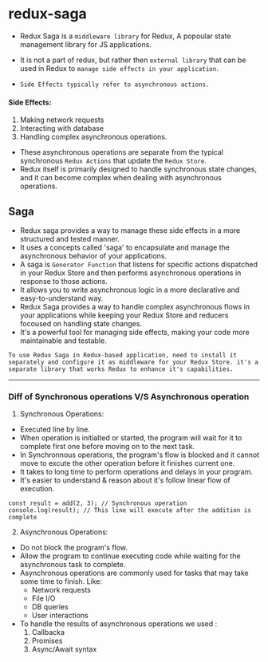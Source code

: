 # redux-saga

- Redux Saga is a `middleware library` for Redux, A popoular state management library for JS applications.
- It is not a part of redux, but rather then `external library` that can be used in Redux to `manage side effects in your application`.

- `Side Effects typically refer to asynchronous actions.`
 #### Side Effects:
1. Making network requests
2. Interacting with database
3. Handling complex asynchronous operations.

- These asynchronous operations are separate from the typical synchronous `Redux Actions` that update the `Redux Store`.
- Redux itself is primarily designed to handle synchronous state changes, and it can become complex when dealing with asynchronous operations.

## Saga
- Redux saga provides a way to manage these side effects in a more structured and tested manner.
- It uses a concepts called 'saga' to encapsulate and manage the asynchronous behavior of your applications.
- A saga is `Generator Function` that listens for specific actions dispatched in your Redux Store and then performs asynchronous operations in response to those actions.
- It allows you to write asynchronous logic in a more declarative and easy-to-understand way.
- Redux Saga provides a way to handle complex asynchronous flows in your applications while keeping your Redux Store and reducers focoused on handling state changes.
- It's a powerful tool for managing side effects, making your code more maintainable and testable.

`To use Redux Saga in Redux-based application, need to install it separately and configure it as middleware for your Redux Store. it's a separate library that works Redux to enhance it's capabilities.`

---------

### Diff of Synchronous operations V/S Asynchronous operation

1. Synchronous Operations:
- Executed line by line.
- When operation is initialted or started, the program will wait for it to complete first one before moving on to the next task.
- In Synchronnous operations, the program's flow is blocked and it cannot move to excute the other operation before it finishes current one.
- It takes to long time to perform operations and delays in your program.
- It's easier to understand & reason about it's follow linear flow of execution.
```
const result = add(2, 3); // Synchronous operation
console.log(result); // This line will execute after the addition is complete
```

2. Asynchronous Operations:
- Do not block the program's flow.
- Allow the program to continue executing code while waiting for the asynchronous task to complete.
- Asynchronous operations are commonly used for tasks that may take some time to finish.
  Like:
  - Network requests
  - File I/O
  - DB queries
  - User interactions
- To handle the results of asynchronous operations we used :
  1. Callbacka
  2. Promises
  3. Async/Await syntax 






















 

